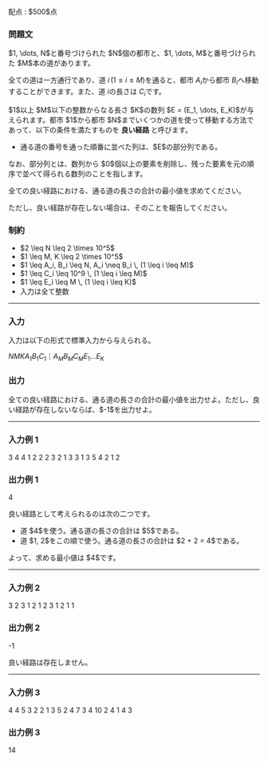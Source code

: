 
<div>

<span>

<span>

<p>
配点 : $500$点
</p>

<div>

<section>

### **問題文**

<p>
$1, \dots, N$と番号づけられた $N$個の都市と、$1, \dots, M$と番号づけられた $M$本の道があります。

全ての道は一方通行であり、道 $i \, (1 \leq i \leq M)$を通ると、都市 $A_i$から都市 $B_i$へ移動することができます。また、道 $i$の長さは $C_i$です。
</p>

<p>
$1$以上 $M$以下の整数からなる長さ $K$の数列 $E = (E_1, \dots, E_K)$が与えられます。都市 $1$から都市 $N$までいくつかの道を使って移動する方法であって、以下の条件を満たすものを
<strong>
良い経路
</strong>
と呼びます。
</p>

<ul>

<li>
通る道の番号を通った順番に並べた列は、$E$の部分列である。
</li>

</ul>

<p>
なお、部分列とは、数列から $0$個以上の要素を削除し、残った要素を元の順序で並べて得られる数列のことを指します。
</p>

<p>
全ての良い経路における、通る道の長さの合計の最小値を求めてください。

ただし、良い経路が存在しない場合は、そのことを報告してください。
</p>

</section>

</div>

<div>

<section>

### **制約**

<ul>

<li>
$2 \leq N \leq 2 \times 10^5$
</li>

<li>
$1 \leq M, K \leq 2 \times 10^5$
</li>

<li>
$1 \leq A_i, B_i \leq N, A_i \neq B_i \, (1 \leq i \leq M)$
</li>

<li>
$1 \leq C_i \leq 10^9 \, (1 \leq i \leq M)$
</li>

<li>
$1 \leq E_i \leq M \, (1 \leq i \leq K)$
</li>

<li>
入力は全て整数
</li>

</ul>

</section>

</div>

---

<div>

<div>

<section>

### **入力**

<p>
入力は以下の形式で標準入力から与えられる。
</p>

<div>

$N$$M$$K$$A_1$$B_1$$C_1$$\vdots$$A_M$$B_M$$C_M$$E_1$$\ldots$$E_K$
</div>

</section>

</div>

<div>

<section>

### **出力**

<p>
全ての良い経路における、通る道の長さの合計の最小値を出力せよ。ただし、良い経路が存在しないならば、$-1$を出力せよ。
</p>

</section>

</div>

</div>

---

<div>

<section>

### **入力例 1**

<div>

3 4 4
1 2 2
2 3 2
1 3 3
1 3 5
4 2 1 2

</div>

</section>

</div>

<div>

<section>

### **出力例 1**

<div>

4

</div>

<p>
良い経路として考えられるのは次の二つです。
</p>

<ul>

<li>
道 $4$を使う。通る道の長さの合計は $5$である。
</li>

<li>
道 $1, 2$をこの順で使う。通る道の長さの合計は $2 + 2 = 4$である。
</li>

</ul>

<p>
よって、求める最小値は $4$です。
</p>

</section>

</div>

---

<div>

<section>

### **入力例 2**

<div>

3 2 3
1 2 1
2 3 1
2 1 1

</div>

</section>

</div>

<div>

<section>

### **出力例 2**

<div>

-1

</div>

<p>
良い経路は存在しません。
</p>

</section>

</div>

---

<div>

<section>

### **入力例 3**

<div>

4 4 5
3 2 2
1 3 5
2 4 7
3 4 10
2 4 1 4 3

</div>

</section>

</div>

<div>

<section>

### **出力例 3**

<div>

14

</div>

</section>

</div>

</span>

</span>

</div>
